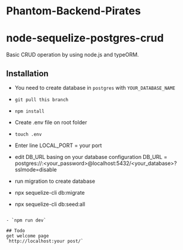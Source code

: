 # Phantom-Backend-Pirates


# node-sequelize-postgres-crud

Basic CRUD operation by using node.js and typeORM.

## Installation

- You need to create database in `postgres` with `YOUR_DATABASE_NAME`
- `git pull this branch`
- `npm install`

- Create .env file on root folder
- `touch .env`

- Enter line
LOCAL_PORT = your port 
- edit DB_URL basing on your database configuration
DB_URL = postgres://<username>:<your_password>@localhost:5432/<your_database>?sslmode=disable

- run migration to create database

- npx sequelize-cli  db:migrate
- npx sequelize-cli db:seed:all
```

- `npm run dev`

## Todo
get welcome page
`http://localhost:your post/`

